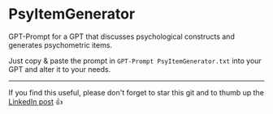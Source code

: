 # PsyItemGenerator
GPT-Prompt for a GPT that discusses psychological constructs and generates psychometric items. 

Just copy & paste the prompt in `GPT-Prompt PsyItemGenerator.txt` into your GPT and alter it to your needs. 


---
If you find this useful, please don't forget to star this git and to thumb up the [LinkedIn post](https://www.linkedin.com/feed/update/urn:li:activity:7142223823503839232/) 👍
